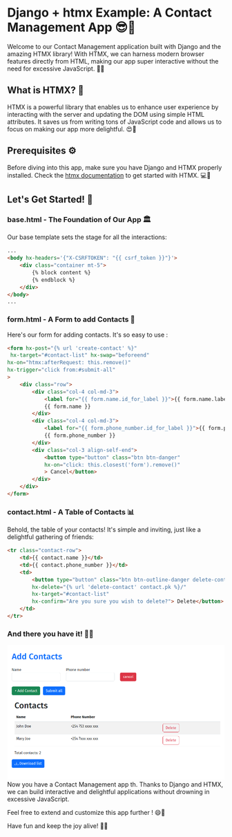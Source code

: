 # Django + htmx Example: A Contact Management App 😎📇

Welcome to our Contact Management application built with Django and the amazing HTMX library! With HTMX, we can harness modern browser features directly from HTML, making our app super interactive without the need for excessive JavaScript. 🚀🌟

## What is HTMX? 🤔
HTMX is a powerful library that enables us to enhance user experience by interacting with the server and updating the DOM using simple HTML attributes. It saves us from writing tons of JavaScript code and allows us to focus on making our app more delightful. 😍🎉

## Prerequisites ⚙️
Before diving into this  app, make sure you have Django and HTMX properly installed. Check the [htmx documentation](https://htmx.org/docs/) to get started with HTMX. 💻🔧

## Let's Get Started! 🚀

### base.html - The Foundation of Our App 🏛️

Our base template sets the stage for all the  interactions:

```html
...
<body hx-headers='{"X-CSRFTOKEN": "{{ csrf_token }}"}'>
    <div class="container mt-5">
        {% block content %}
        {% endblock %}
    </div>
</body>
...
```

### form.html - A Form to add Contacts 📝

Here's our form for adding  contacts. It's so easy to use :

```html
<form hx-post="{% url 'create-contact' %}"
 hx-target="#contact-list" hx-swap="beforeend" 
hx-on="htmx:afterRequest: this.remove()"
hx-trigger="click from:#submit-all"
>
    <div class="row">
        <div class="col-4 col-md-3">
            <label for="{{ form.name.id_for_label }}">{{ form.name.label }}</label>
            {{ form.name }} 
        </div>
        <div class="col-4 col-md-3">
            <label for="{{ form.phone_number.id_for_label }}">{{ form.phone_number.label }}</label>
            {{ form.phone_number }} 
        </div>
        <div class="col-3 align-self-end">
            <button type="button" class="btn btn-danger"
            hx-on="click: this.closest('form').remove()"
            > Cancel</button>
        </div>
    </div>
</form>
```

### contact.html - A  Table of Contacts 📊

Behold, the table of your contacts! It's simple and inviting, just like a delightful gathering of friends:

```html
<tr class="contact-row">
    <td>{{ contact.name }}</td>
    <td>{{ contact.phone_number }}</td>
    <td>
        <button type="button" class="btn btn-outline-danger delete-contact"
        hx-delete="{% url 'delete-contact' contact.pk %}/" 
        hx-target="#contact-list"
        hx-confirm="Are you sure you wish to delete?"> Delete</button>
    </td>
</tr>
```

### And there you have it! 🎉🥳

![screenshot](./core/images/screenshot.png)
Now you have a Contact Management app th. Thanks to Django and HTMX, we can build interactive and delightful applications without drowning in excessive JavaScript.

Feel free to extend and customize this app further ! 😄🌈

Have fun and keep the joy alive! 🎉🤗
